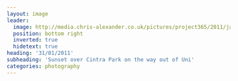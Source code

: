 ```yaml
---
layout: image
leader:
  image: http://media.chris-alexander.co.uk/pictures/project365/2011/jan/31/310111.jpg
  position: bottom right
  inverted: true
  hidetext: true
heading: '31/01/2011'
subheading: 'Sunset over Cintra Park on the way out of Uni'
categories: photography
---
```

